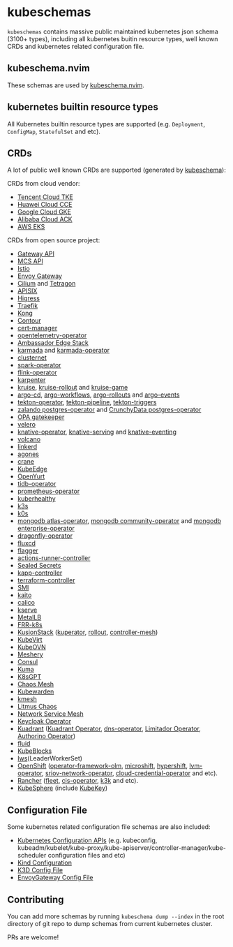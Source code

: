 # kubeschemas

`kubeschemas` contains massive public maintained kubernetes json schema (3100+ types), including all kubernetes buitin resource types, well known CRDs and kubernetes related configuration file.

## kubeschema.nvim

These schemas are used by [kubeschema.nvim](https://github.com/imroc/kubeschema.nvim).

## kubernetes builtin resource types

All Kubernetes builtin resource types are supported (e.g. `Deployment`, `ConfigMap`, `StatefulSet` and etc).

## CRDs

A lot of public well known CRDs are supported (generated by [kubeschema](https://github.com/imroc/kubeschema)):

CRDs from cloud vendor:

- [Tencent Cloud TKE](https://cloud.tencent.com/product/tke)
- [Huawei Cloud CCE](https://www.huaweicloud.com/product/cce.html)
- [Google Cloud GKE](https://cloud.google.com/kubernetes-engine)
- [Alibaba Cloud ACK](https://www.aliyun.com/product/kubernetes)
- [AWS EKS](https://aws.amazon.com/eks/)

CRDs from open source project:

- [Gateway API](https://gateway-api.sigs.k8s.io/guides/#install-standard-channel)
- [MCS API](https://github.com/kubernetes-sigs/mcs-api/tree/master/config/crd)
- [Istio](https://istio.io/latest/docs/setup/install/helm/)
- [Envoy Gateway](https://github.com/envoyproxy/gateway/tree/main/charts/gateway-helm/crds)
- [Cilium](https://github.com/cilium/cilium/tree/main/pkg/k8s/apis/cilium.io/client/crds) and [Tetragon](https://github.com/cilium/tetragon/tree/main/install/kubernetes/tetragon/crds-yaml)
- [APISIX](https://github.com/apache/apisix-helm-chart/tree/master/charts/apisix-ingress-controller/crds)
- [Higress](https://github.com/alibaba/higress/tree/main/helm/core/crds)
- [Traefik](https://github.com/traefik/traefik-helm-chart/tree/master/traefik/crds)
- [Kong](https://github.com/Kong/kubernetes-configuration/tree/main/config/crd)
- [Contour](https://github.com/projectcontour/contour/blob/main/examples/contour/01-crds.yaml)
- [cert-manager](https://github.com/cert-manager/cert-manager/tree/master/deploy/crds)
- [opentelemetry-operator](https://github.com/open-telemetry/opentelemetry-helm-charts/tree/main/charts/opentelemetry-operator/conf/crds)
- [Ambassador Edge Stack](https://www.getambassador.io/docs/edge-stack/latest/tutorials/getting-started)
- [karmada](https://github.com/karmada-io/karmada/tree/master/charts/karmada/_crds) and [karmada-operator](https://github.com/karmada-io/karmada/tree/master/charts/karmada-operator/crds)
- [clusternet](https://github.com/clusternet/clusternet/tree/main/manifests/crds)
- [spark-operator](https://github.com/kubeflow/spark-operator/tree/master/charts/spark-operator-chart/crds)
- [flink-operator](https://github.com/apache/flink-kubernetes-operator/tree/main/helm/flink-kubernetes-operator/crds)
- [karpenter](https://github.com/kubernetes-sigs/karpenter/tree/main/pkg/apis/crds)
- [kruise](https://openkruise.io/docs/installation/), [kruise-rollout](https://openkruise.io/rollouts/installation) and [kruise-game](https://openkruise.io/kruisegame/installation)
- [argo-cd](https://github.com/argoproj/argo-cd/tree/master/manifests/crds), [argo-workflows](https://github.com/argoproj/argo-workflows/tree/main/manifests/base/crds), [argo-rollouts](https://github.com/argoproj/argo-rollouts/tree/master/manifests/crds) and [argo-events](https://github.com/argoproj/argo-events/tree/master/manifests/base/crds)
- [tekton-operator](https://github.com/tektoncd/operator/blob/main/docs/install.md), [tekton-pipeline](https://github.com/tektoncd/pipeline/blob/main/docs/install.md), [tekton-triggers](https://github.com/tektoncd/triggers/blob/main/docs/install.md)
- [zalando postgres-operator](https://github.com/zalando/postgres-operator/tree/master/charts/postgres-operator/crds) and [CrunchyData postgres-operator](https://github.com/CrunchyData/postgres-operator-examples/tree/main/helm/install/crds)
- [OPA gatekeeper](https://github.com/open-policy-agent/gatekeeper/tree/master/charts/gatekeeper/crds)
- [velero](https://github.com/vmware-tanzu/velero/tree/main/config/crd)
- [knative-operator](https://knative.dev/docs/install/operator/knative-with-operators/#install-the-knative-operator), [knative-serving](https://knative.dev/docs/install/yaml-install/serving/install-serving-with-yaml/#install-the-knative-serving-component) and [knative-eventing](https://knative.dev/docs/install/yaml-install/eventing/install-eventing-with-yaml/#install-knative-eventing)
- [volcano](https://github.com/volcano-sh/volcano/tree/master/config/crd)
- [linkerd](https://linkerd.io/2.17/getting-started/#step-3-install-linkerd-onto-your-cluster)
- [agones](https://agones.dev/site/docs/installation/install-agones/yaml/)
- [crane](https://github.com/gocrane/helm-charts/tree/main/charts/crane/crds)
- [KubeEdge](https://github.com/kubeedge/kubeedge/tree/master/manifests/charts/cloudcore/crds)
- [OpenYurt](https://github.com/openyurtio/openyurt)
- [tidb-operator](https://github.com/pingcap/tidb-operator/tree/master/manifests/crd)
- [prometheus-operator](https://github.com/prometheus-community/helm-charts/tree/main/charts/kube-prometheus-stack/charts/crds/crds)
- [kuberhealthy](https://github.com/kuberhealthy/kuberhealthy/tree/master/deploy/helm/kuberhealthy/crds)
- [k3s](https://github.com/k3s-io/k3s)
- [k0s](https://github.com/k0sproject/k0s/tree/main/static/_crds)
- [mongodb atlas-operator](https://github.com/mongodb/helm-charts/tree/main/charts/atlas-operator-crds), [mongodb community-operator](https://github.com/mongodb/helm-charts/tree/main/charts/community-operator-crds) and [mongodb enterprise-operator](https://github.com/mongodb/helm-charts/tree/main/charts/enterprise-operator/crds)
- [dragonfly-operator](https://raw.githubusercontent.com/dragonflydb/dragonfly-operator/refs/heads/main/manifests/crd.yaml)
- [fluxcd](https://github.com/fluxcd/flux2/blob/main/manifests/crds/kustomization.yaml)
- [flagger](https://raw.githubusercontent.com/fluxcd/flagger/refs/heads/main/charts/flagger/crds/crd.yaml)
- [actions-runner-controller](https://github.com/actions/actions-runner-controller/tree/master/config/crd)
- [Sealed Secrets](https://raw.githubusercontent.com/bitnami-labs/sealed-secrets/refs/heads/main/helm/sealed-secrets/crds/bitnami.com_sealedsecrets.yaml)
- [kapp-controller](https://raw.githubusercontent.com/carvel-dev/kapp-controller/refs/heads/develop/config/config/crds.yml)
- [terraform-controller](https://github.com/kubevela/terraform-controller/tree/master/chart/crds)
- [SMI](https://github.com/servicemeshinterface/smi-sdk-go/tree/main/crds)
- [kaito](https://github.com/kaito-project/kaito/tree/main/config/crd)
- [calico](https://github.com/projectcalico/calico)
- [kserve](https://github.com/kserve/kserve/tree/master/config/crd)
- [MetalLB](https://github.com/metallb/metallb/tree/main/config/crd)
- [FRR-k8s](https://github.com/metallb/frr-k8s/tree/main/config/crd)
- [KusionStack](https://www.kusionstack.io/) ([kuperator](https://github.com/KusionStack/kuperator/tree/main/config/crd), [rollout](https://github.com/KusionStack/rollout), [controller-mesh](https://github.com/KusionStack/controller-mesh/tree/main/config/crd))
- [KubeVirt](https://kubevirt.io/quickstart_cloud/)
- [KubeOVN](https://github.com/kubeovn/kube-ovn/blob/master/charts/kube-ovn/templates/kube-ovn-crd.yaml)
- [Meshery](https://github.com/meshery/meshery/blob/master/install/kubernetes/helm/meshery-operator/crds/crds.yaml)
- [Consul](https://github.com/hashicorp/consul-k8s/tree/main/charts/consul/templates)
- [Kuma](https://github.com/kumahq/kuma/tree/master/deployments/charts/kuma/crds)
- [K8sGPT](https://github.com/k8sgpt-ai/k8sgpt-operator)
- [Chaos Mesh](https://github.com/chaos-mesh/chaos-mesh/tree/master/config/crd)
- [Kubewarden](https://github.com/kubewarden/kubewarden-controller/tree/main/config/crd)
- [kmesh](https://github.com/kmesh-net/kmesh/tree/main/deploy/yaml/crd)
- [Litmus Chaos](https://docs.litmuschaos.io/docs/getting-started/installation)
- [Network Service Mesh](https://github.com/networkservicemesh/nsm-operator/tree/master/config/crd)
- [Keycloak Operator](https://www.keycloak.org/operator/installation#_installing_by_using_kubectl_without_operator_lifecycle_manager)
- [Kuadrant](https://kuadrant.io/) ([Kuadrant Operator](https://github.com/Kuadrant/kuadrant-operator/tree/main/config/crd), [dns-operator](https://github.com/Kuadrant/dns-operator/tree/main/charts/dns-operator), [Limitador Operator](https://github.com/Kuadrant/limitador-operator/tree/main/config/crd), [Authorino Operator](https://github.com/Kuadrant/authorino-operator/tree/main/config/crd))
- [fluid](https://github.com/fluid-cloudnative/fluid/tree/master/config/crd)
- [KubeBlocks](https://github.com/apecloud/kubeblocks/tree/main/config/crd)
- [lws](https://github.com/kubernetes-sigs/lws/tree/main/config/crd)(LeaderWorkerSet)
- [OpenShift](https://github.com/openshift) ([operator-framework-olm](https://github.com/openshift/operator-framework-olm/tree/master), [microshift](https://github.com/openshift/microshift/tree/main/assets/crd), [hypershift](https://github.com/openshift/hypershift), [lvm-operator](https://github.com/openshift/lvm-operator/tree/main/config/crd/bases), [sriov-network-operator](https://github.com/openshift/sriov-network-operator/tree/master/config/crd), [cloud-credential-operator](https://github.com/openshift/cloud-credential-operator) and etc).
- [Rancher](https://www.rancher.com/) ([fleet](https://github.com/rancher/fleet/blob/main/charts/fleet-crd/templates/crds.yaml), [cis-operator](https://github.com/rancher/cis-operator/tree/main/crds), [k3k](https://github.com/rancher/k3k/tree/main/charts/k3k/crds) and etc).
- [KubeSphere](https://kubesphere.io/) (include [KubeKey](https://github.com/kubesphere/kubekey))

## Configuration File

Some kubernetes related configuration file schemas are also included:

- [Kubernetes Configuration APIs](https://kubernetes.io/docs/reference/config-api/) (e.g. kubeconfig, kubeadm/kubelet/kube-proxy/kube-apiserver/controller-manager/kube-scheduler configuration files and etc)
- [Kind Configuration](https://kind.sigs.k8s.io/docs/user/configuration/)
- [K3D Config File](https://k3d.io/stable/usage/configfile/)
- [EnvoyGateway Config File](https://github.com/envoyproxy/gateway/blob/main/api/v1alpha1/envoygateway_types.go)

## Contributing

You can add more schemas by running `kubeschema dump --index` in the root directory of git repo to dump schemas from current kubernetes cluster.

PRs are welcome!
